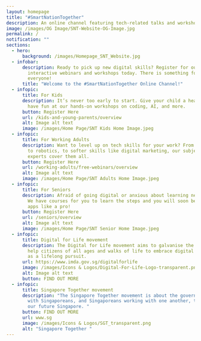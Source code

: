 ```yaml
---
layout: homepage
title: "#SmartNationTogether"
description: An online channel featuring tech-related talks and workshops.
image: /images/OG Image/SNT-Website-OG-Image.jpg
permalink: /
notification: ""
sections:
  - hero:
      background: /images/Homepage_SNT_Website.jpg
  - infobar:
      description: Ready to pick up new digital skills? Register for our talks,
        interactive webinars and workshops today. There is something for
        everyone!
      title: "Welcome to the #SmartNationTogether Online Channel!"
  - infopic:
      title: For Kids
      description: It’s never too early to start. Give your child a head-start and
        have fun at our hands-on workshops on coding, AI, and more.
      button: Register Here
      url: /kids-and-young-parents/overview
      alt: Image alt text
      image: /images/Home Page/SNT Kids Home Image.jpeg
  - infopic:
      title: For Working Adults
      description: Want to level up on tech skills for your work? From data analytics
        to robotics, to softer skills like digital marketing, our subject
        experts cover them all.
      button: Register Here
      url: /working-adults/free-webinars/overview
      alt: Image alt text
      image: /images/Home Page/SNT Adults Home Image.jpeg
  - infopic:
      title: For Seniors
      description: Afraid of going digital or anxious about learning new technologies?
        We have courses for you to learn the steps and you will soon be using
        apps like a pro!
      button: Register Here
      url: /seniors/overview
      alt: Image alt text
      image: /images/Home Page/SNT Senior Home Image.jpeg
  - infopic:
      title: Digital for Life movement
      description: The Digital for Life movement aims to galvanise the community to
        help citizens of all ages and walks of life to embrace digital learning
        as a lifelong pursuit.
      url: https://www.imda.gov.sg/digitalforlife
      image: /images/Icons & Logos/Digital-For-Life-Logo-transparent.png
      alt: Image alt text
      button: FIND OUT MORE
  - infopic:
      title: Singapore Together movement
      description: "The Singapore Together movement is about the government working
        with Singaporeans, and Singaporeans working with one another, to build
        our future Singapore. "
      button: FIND OUT MORE
      url: www.sg
      image: /images/Icons & Logos/SGT_transparent.png
      alt: "Singapore Together "
---
```

